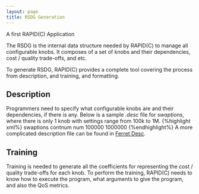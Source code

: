 ```yaml
---
layout: page
title: RSDG Generation
---
```


<p class="message">
A first RAPID(C) Application
</p>

The RSDG is the internal data structure needed by RAPID(C) to manage all configurable knobs. It composes of a set of knobs and their dependencies, cost / quality trade-offs, and etc.

To generate RSDG, RAPID(C) provides a complete tool covering the process from description, and training, and formatting.

## Description
Programmers need to specify what configurable knobs are and their dependencies, if there is any. Below is a sample *.desc* file for *swaptions*, where there is only 1 knob with settings range from 100k to 1M.
{%highlight xml%}
swaptions
contnum num 100000 1000000
{%endhighlight%}
A more complicated description file can be found in [Ferret Desc](https://github.com/niuye8911/rapidlib-linux/blob/master/modelConstr/data/ferretPort/depfileferret).

## Training
Training is needed to generate all the coefficients for representing the cost / quality trade-offs for each knob. To perform the training, RAPID(C) needs to know how to execute the program, what arguments to give the program, and also the QoS metrics.



